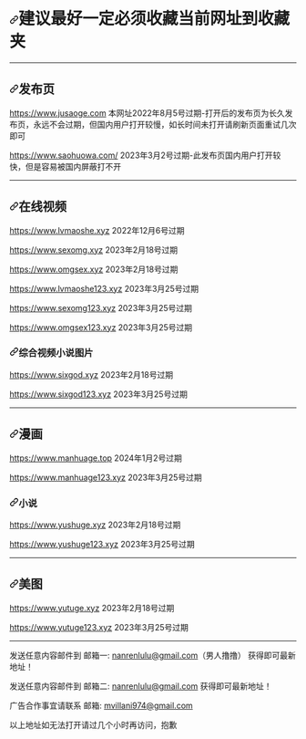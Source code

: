 
<!DOCTYPE HTML>
<!--[if lt IE 7]>
<html class="lt-ie9 lt-ie8 lt-ie7"> <![endif]-->
<!--[if IE 7]>
<html class="lt-ie9 lt-ie8"> <![endif]-->
<!--[if IE 8]>
<html class="lt-ie9"> <![endif]-->
<!--[if gt IE 8]><!-->
<html> <!--<![endif]-->
<html lang="zh_CN">
<head>
    <meta http-equiv="Content-Type" content="text/html; charset=utf-8"/>
    <title>岛国资源站,h漫画,抖手漫画最地址发布,务必一定要收藏</title>
    <meta name="keywords" lang="zh-CN" content="岛国资源站,h漫画,抖手漫画最地址发布,务必一定要收藏">
    <meta name="description" lang="zh-CN" content="岛国资源站,h漫画,抖手漫画最地址发布,务必一定要收藏">
</head>
<body>
<h1> <a id="user-content-建议最好一定必须收藏当前网址到收藏夹" class="anchor" href="https://github.com/nanrenlulu/nanrenlulu/wiki/%E6%9C%80%E6%96%B0%E5%9C%B0%E5%9D%80" aria-hidden="true">
  <svg class="octicon octicon-link" viewbox="0 0 16 16" version="1.1" width="16" height="16" aria-hidden="true">
   <path fill-rule="evenodd" d="M7.775 3.275a.75.75 0 001.06 1.06l1.25-1.25a2 2 0 112.83 2.83l-2.5 2.5a2 2 0 01-2.83 0 .75.75 0 00-1.06 1.06 3.5 3.5 0 004.95 0l2.5-2.5a3.5 3.5 0 00-4.95-4.95l-1.25 1.25zm-4.69 9.64a2 2 0 010-2.83l2.5-2.5a2 2 0 012.83 0 .75.75 0 001.06-1.06 3.5 3.5 0 00-4.95 0l-2.5 2.5a3.5 3.5 0 004.95 4.95l1.25-1.25a.75.75 0 00-1.06-1.06l-1.25 1.25a2 2 0 01-2.83 0z"></path>
  </svg></a>建议最好一定必须收藏当前网址到收藏夹</h1> 
  <hr /> 
<h2> <a id="user-content-在线视频" class="anchor" href="https://github.com/nanrenlulu/nanrenlulu/wiki/%E6%9C%80%E6%96%B0%E5%9C%B0%E5%9D%80" aria-hidden="true">
  <svg class="octicon octicon-link" viewbox="0 0 16 16" version="1.1" width="16" height="16" aria-hidden="true">
   <path fill-rule="evenodd" d="M7.775 3.275a.75.75 0 001.06 1.06l1.25-1.25a2 2 0 112.83 2.83l-2.5 2.5a2 2 0 01-2.83 0 .75.75 0 00-1.06 1.06 3.5 3.5 0 004.95 0l2.5-2.5a3.5 3.5 0 00-4.95-4.95l-1.25 1.25zm-4.69 9.64a2 2 0 010-2.83l2.5-2.5a2 2 0 012.83 0 .75.75 0 001.06-1.06 3.5 3.5 0 00-4.95 0l-2.5 2.5a3.5 3.5 0 004.95 4.95l1.25-1.25a.75.75 0 00-1.06-1.06l-1.25 1.25a2 2 0 01-2.83 0z"></path>
  </svg></a>发布页</h2> 
<p><a href="https://github.com/nanrenlulu/nanrenlulu/wiki/%E6%9C%80%E6%96%B0%E5%9C%B0%E5%9D%80" rel="nofollow" target="_blank" target="_blank">https://www.jusaoge.com</a>&nbsp本网址2022年8月5号过期-打开后的发布页为长久发布页，永远不会过期，但国内用户打开较慢，如长时间未打开请刷新页面重试几次即可</p> 
<p><a href="https://www.saohuowa.com/" rel="nofollow" target="_blank">https://www.saohuowa.com/</a>&nbsp2023年3月2号过期-此发布页国内用户打开较快，但是容易被国内屏蔽打不开</p> 
<hr /> 
<h2> <a id="user-content-在线视频" class="anchor" href="https://github.com/nanrenlulu/nanrenlulu/wiki/%E6%9C%80%E6%96%B0%E5%9C%B0%E5%9D%80" aria-hidden="true">
  <svg class="octicon octicon-link" viewbox="0 0 16 16" version="1.1" width="16" height="16" aria-hidden="true">
   <path fill-rule="evenodd" d="M7.775 3.275a.75.75 0 001.06 1.06l1.25-1.25a2 2 0 112.83 2.83l-2.5 2.5a2 2 0 01-2.83 0 .75.75 0 00-1.06 1.06 3.5 3.5 0 004.95 0l2.5-2.5a3.5 3.5 0 00-4.95-4.95l-1.25 1.25zm-4.69 9.64a2 2 0 010-2.83l2.5-2.5a2 2 0 012.83 0 .75.75 0 001.06-1.06 3.5 3.5 0 00-4.95 0l-2.5 2.5a3.5 3.5 0 004.95 4.95l1.25-1.25a.75.75 0 00-1.06-1.06l-1.25 1.25a2 2 0 01-2.83 0z"></path>
  </svg></a>在线视频</h2> 
<p><a href="https://www.lvmaoshe.xyz" rel="nofollow" target="_blank" target="_blank">https://www.lvmaoshe.xyz</a>&nbsp2022年12月6号过期</p> 
<p><a href="https://www.sexomg.xyz" rel="nofollow" target="_blank">https://www.sexomg.xyz</a>&nbsp2023年2月18号过期</p> 
<p><a href="https://www.omgsex.xyz" rel="nofollow" target="_blank">https://www.omgsex.xyz</a>&nbsp2023年2月18号过期</p> 
<p><a href="https://www.lvmaoshe123.xyz" rel="nofollow" target="_blank" target="_blank">https://www.lvmaoshe123.xyz</a>&nbsp2023年3月25号过期</p> 
<p><a href="https://www.sexomg123.xyz" rel="nofollow" target="_blank">https://www.sexomg123.xyz</a>&nbsp2023年3月25号过期</p> 
<p><a href="https://www.omgsex123.xyz" rel="nofollow" target="_blank">https://www.omgsex123.xyz</a>&nbsp2023年3月25号过期</p> 
<h3> <a id="user-content-在线视频移动网络微信qq访问地址" class="anchor" href="https://github.com/nanrenlulu/nanrenlulu/wiki/%E6%9C%80%E6%96%B0%E5%9C%B0%E5%9D%80" aria-hidden="true">
  <svg class="octicon octicon-link" viewbox="0 0 16 16" version="1.1" width="16" height="16" aria-hidden="true">
   <path fill-rule="evenodd" d="M7.775 3.275a.75.75 0 001.06 1.06l1.25-1.25a2 2 0 112.83 2.83l-2.5 2.5a2 2 0 01-2.83 0 .75.75 0 00-1.06 1.06 3.5 3.5 0 004.95 0l2.5-2.5a3.5 3.5 0 00-4.95-4.95l-1.25 1.25zm-4.69 9.64a2 2 0 010-2.83l2.5-2.5a2 2 0 012.83 0 .75.75 0 001.06-1.06 3.5 3.5 0 00-4.95 0l-2.5 2.5a3.5 3.5 0 004.95 4.95l1.25-1.25a.75.75 0 00-1.06-1.06l-1.25 1.25a2 2 0 01-2.83 0z"></path>
  </svg></a>综合视频小说图片</h3> 
<p><a href="https://www.sixgod.xyz" rel="nofollow" target="_blank">https://www.sixgod.xyz</a>&nbsp2023年2月18号过期</p> 
<p><a href="https://www.sixgod123.xyz" rel="nofollow" target="_blank">https://www.sixgod123.xyz</a>&nbsp2023年3月25号过期</p> 
<hr /> 
<h2> <a id="user-content-漫画" class="anchor" href="https://github.com/nanrenlulu/nanrenlulu/wiki/%E6%9C%80%E6%96%B0%E5%9C%B0%E5%9D%80" aria-hidden="true">
  <svg class="octicon octicon-link" viewbox="0 0 16 16" version="1.1" width="16" height="16" aria-hidden="true">
   <path fill-rule="evenodd" d="M7.775 3.275a.75.75 0 001.06 1.06l1.25-1.25a2 2 0 112.83 2.83l-2.5 2.5a2 2 0 01-2.83 0 .75.75 0 00-1.06 1.06 3.5 3.5 0 004.95 0l2.5-2.5a3.5 3.5 0 00-4.95-4.95l-1.25 1.25zm-4.69 9.64a2 2 0 010-2.83l2.5-2.5a2 2 0 012.83 0 .75.75 0 001.06-1.06 3.5 3.5 0 00-4.95 0l-2.5 2.5a3.5 3.5 0 004.95 4.95l1.25-1.25a.75.75 0 00-1.06-1.06l-1.25 1.25a2 2 0 01-2.83 0z"></path>
  </svg></a>漫画</h2> 
<p><a href="https://www.manhuage.top" rel="nofollow" target="_blank">https://www.manhuage.top</a>&nbsp2024年1月2号过期</p> 
<p><a href="https://www.manhuage123.xyz" rel="nofollow" target="_blank">https://www.manhuage123.xyz</a>&nbsp2023年3月25号过期</p> 
<h3> <a id="user-content-漫画移动网络微信qq访问地址" class="anchor" href="https://github.com/nanrenlulu/nanrenlulu/wiki/%E6%9C%80%E6%96%B0%E5%9C%B0%E5%9D%80" aria-hidden="true">
  <svg class="octicon octicon-link" viewbox="0 0 16 16" version="1.1" width="16" height="16" aria-hidden="true">
   <path fill-rule="evenodd" d="M7.775 3.275a.75.75 0 001.06 1.06l1.25-1.25a2 2 0 112.83 2.83l-2.5 2.5a2 2 0 01-2.83 0 .75.75 0 00-1.06 1.06 3.5 3.5 0 004.95 0l2.5-2.5a3.5 3.5 0 00-4.95-4.95l-1.25 1.25zm-4.69 9.64a2 2 0 010-2.83l2.5-2.5a2 2 0 012.83 0 .75.75 0 001.06-1.06 3.5 3.5 0 00-4.95 0l-2.5 2.5a3.5 3.5 0 004.95 4.95l1.25-1.25a.75.75 0 00-1.06-1.06l-1.25 1.25a2 2 0 01-2.83 0z"></path>
  </svg></a>小说</h3> 
<p><a href="https://www.yushuge.xyz" rel="nofollow" target="_blank">https://www.yushuge.xyz</a>&nbsp2023年2月18号过期</p> 
<p><a href="https://www.yushuge123.xyz" rel="nofollow" target="_blank">https://www.yushuge123.xyz</a>&nbsp2023年3月25号过期</p> 
<hr /> 
<h2> <a id="user-content-小说" class="anchor" href="https://github.com/nanrenlulu/nanrenlulu/wiki/%E6%9C%80%E6%96%B0%E5%9C%B0%E5%9D%80" aria-hidden="true">
  <svg class="octicon octicon-link" viewbox="0 0 16 16" version="1.1" width="16" height="16" aria-hidden="true">
   <path fill-rule="evenodd" d="M7.775 3.275a.75.75 0 001.06 1.06l1.25-1.25a2 2 0 112.83 2.83l-2.5 2.5a2 2 0 01-2.83 0 .75.75 0 00-1.06 1.06 3.5 3.5 0 004.95 0l2.5-2.5a3.5 3.5 0 00-4.95-4.95l-1.25 1.25zm-4.69 9.64a2 2 0 010-2.83l2.5-2.5a2 2 0 012.83 0 .75.75 0 001.06-1.06 3.5 3.5 0 00-4.95 0l-2.5 2.5a3.5 3.5 0 004.95 4.95l1.25-1.25a.75.75 0 00-1.06-1.06l-1.25 1.25a2 2 0 01-2.83 0z"></path>
  </svg></a>美图</h2> 
<p><a href="https://www.yutuge.xyz" rel="nofollow" target="_blank">https://www.yutuge.xyz</a>&nbsp2023年2月18号过期</p> 
<p><a href="https://www.yutuge123.xyz" rel="nofollow" target="_blank">https://www.yutuge123.xyz</a>&nbsp2023年3月25号过期</p> 
<!--
<h3> <a id="user-content-小说移动网络微信qq访问地址" class="anchor" href="#" aria-hidden="true">
  <svg class="octicon octicon-link" viewbox="0 0 16 16" version="1.1" width="16" height="16" aria-hidden="true">
   <path fill-rule="evenodd" d="M7.775 3.275a.75.75 0 001.06 1.06l1.25-1.25a2 2 0 112.83 2.83l-2.5 2.5a2 2 0 01-2.83 0 .75.75 0 00-1.06 1.06 3.5 3.5 0 004.95 0l2.5-2.5a3.5 3.5 0 00-4.95-4.95l-1.25 1.25zm-4.69 9.64a2 2 0 010-2.83l2.5-2.5a2 2 0 012.83 0 .75.75 0 001.06-1.06 3.5 3.5 0 00-4.95 0l-2.5 2.5a3.5 3.5 0 004.95 4.95l1.25-1.25a.75.75 0 00-1.06-1.06l-1.25 1.25a2 2 0 01-2.83 0z"></path>
  </svg></a>小说(移动网络,微信,qq)访问地址</h3> 
<p><a href="https://" rel="nofollow" target="_blank">https://</a></p> -->
<hr /> 
<p>发送任意内容邮件到 邮箱一: <a href="mailto:nanrenlulu@gmail.com"><span class="__cf_email__" data-cfemail="">nanrenlulu@gmail.com</span></a>（男人撸撸） 获得即可最新地址！</p> 
<p>发送任意内容邮件到 邮箱二: <a href="mailto:nanrenlulu@gmail.com"><span class="__cf_email__" data-cfemail="">nanrenlulu@gmail.com</span></a> 获得即可最新地址！</p> 
<p>广告合作事宜请联系 邮箱: <a href="mailto:nanrenlulu@gmail.com"><span class="__cf_email__" data-cfemail="">mvillani974@gmail.com</span></a> </p> 
<p>以上地址如无法打开请过几个小时再访问，抱歉</p><script data-cfasync="false" src="/cdn-cgi/scripts/5c5dd728/cloudflare-static/email-decode.min.js"></script></body>

</html>
